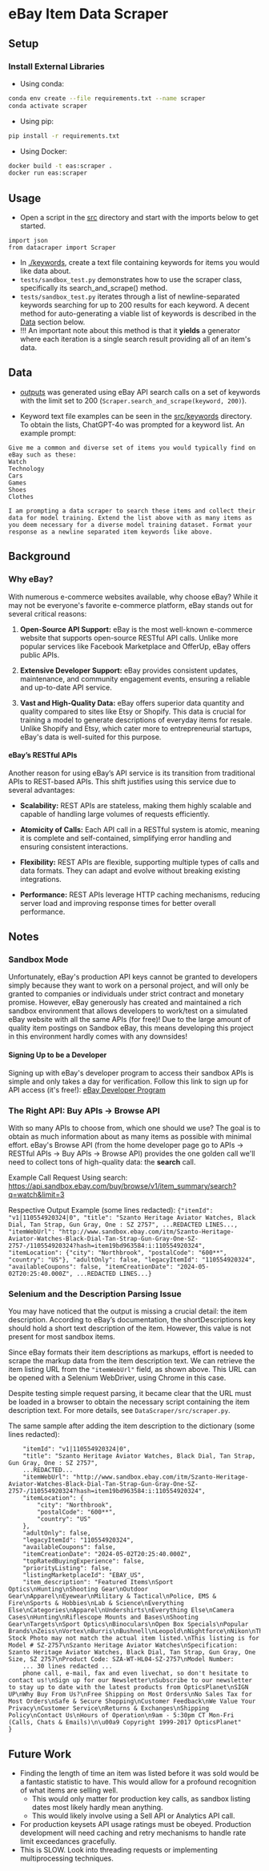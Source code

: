 # eBay Item Data Scraper

## Setup

### Install External Libraries
- Using conda:
```bash
conda env create --file requirements.txt --name scraper
conda activate scraper
```
- Using pip:
```bash
pip install -r requirements.txt
```
- Using Docker:
```bash
docker build -t eas:scraper .
docker run eas:scraper
```

## Usage
- Open a script in the [src](https://github.com/rfeinberg3/eBayAutoSeller/tree/main/DataScraper/src) directory and start with the imports below to get started. 
```
import json
from datacraper import Scraper
```
- In [./keywords](https://github.com/rfeinberg3/eBayAutoSeller/tree/main/DataScraper/keywords), create a text file containing keywords for items you would like data about. 
- `tests/sandbox_test.py` demonstrates how to use the scraper class, specifically its search_and_scrape() method.
- `tests/sandbox_test.py` iterates through a list of newline-separated keywords searching for up to 200 results for each keyword. A decent method for auto-generating a viable list of keywords is described in the [Data](https://github.com/rfeinberg3/eBayAutoSeller/blob/main/DataScraper/README.md#data) section below. 
- !!! An important note about this method is that it **yields** a generator where each iteration is a single search result providing all of an item's data. 

## Data

- [outputs](https://github.com/rfeinberg3/eBayAutoSeller/tree/main/DataScraper/outputs) was generated using eBay API search calls on a set of keywords with the limit set to 200 (`Scraper.search_and_scrape(keyword, 200)`).

- Keyword text file examples can be seen in the [src/keywords](https://github.com/rfeinberg3/eBayAutoSeller/tree/main/DataScraper/src/keywords) directory. To obtain the lists, ChatGPT-4o was prompted for a keyword list. An example prompt:
```string
Give me a common and diverse set of items you would typically find on eBay such as these:
Watch
Technology
Cars
Games
Shoes
Clothes

I am prompting a data scraper to search these items and collect their data for model training. Extend the list above with as many items as you deem necessary for a diverse model training dataset. Format your response as a newline separated item keywords like above.
```

## Background

### Why eBay?

With numerous e-commerce websites available, why choose eBay? While it may not be everyone's favorite e-commerce platform, eBay stands out for several critical reasons:

1. **Open-Source API Support:** eBay is the most well-known e-commerce website that supports open-source RESTful API calls. Unlike more popular services like Facebook Marketplace and OfferUp, eBay offers public APIs.

2. **Extensive Developer Support:** eBay provides consistent updates, maintenance, and community engagement events, ensuring a reliable and up-to-date API service.

3. **Vast and High-Quality Data:** eBay offers superior data quantity and quality compared to sites like Etsy or Shopify. This data is crucial for training a model to generate descriptions of everyday items for resale. Unlike Shopify and Etsy, which cater more to entrepreneurial startups, eBay's data is well-suited for this purpose.

#### eBay’s RESTful APIs

Another reason for using eBay’s API service is its transition from traditional APIs to REST-based APIs. This shift justifies using this service due to several advantages:

- **Scalability:** REST APIs are stateless, making them highly scalable and capable of handling large volumes of requests efficiently.

- **Atomicity of Calls:** Each API call in a RESTful system is atomic, meaning it is complete and self-contained, simplifying error handling and ensuring consistent interactions.

- **Flexibility:** REST APIs are flexible, supporting multiple types of calls and data formats. They can adapt and evolve without breaking existing integrations.

- **Performance:** REST APIs leverage HTTP caching mechanisms, reducing server load and improving response times for better overall performance.


## Notes 

### Sandbox Mode
Unfortunately, eBay's production API keys cannot be granted to developers simply because they want to work on a personal project, and will only be granted to companies or individuals under strict contract and monetary promise. However, eBay generously has created and maintained a rich sandbox environment that allows developers to work/test on a simulated eBay website with all the same APIs (for free)! Due to the large amount of quality item postings on Sandbox eBay, this means developing this project in this environment hardly comes with any downsides!

#### Signing Up to be a Developer
Signing up with eBay's developer program to access their sandbox APIs is simple and only takes a day for verification. Follow this link to sign up for API access (it's free!): [eBay Developer Program](https://developer.ebay.com/develop/get-started)

### The Right API: Buy APIs -> Browse API
With so many APIs to choose from, which one should we use? The goal is to obtain as much information about as many items as possible with minimal effort. eBay's Browse API (from the home developer page go to APIs -> RESTful APIs -> Buy APIs -> Browse API) provides the one golden call we'll need to collect tons of high-quality data: the **search** call.

Example Call Request Using search:
https://api.sandbox.ebay.com/buy/browse/v1/item_summary/search?q=watch&limit=3

Respective Output Example (some lines redacted):
`{"itemId": "v1|110554920324|0", "title": "Szanto Heritage Aviator Watches, Black Dial, Tan Strap, Gun Gray, One : SZ 2757", ...REDACTED LINES..., "itemWebUrl": "http://www.sandbox.ebay.com/itm/Szanto-Heritage-Aviator-Watches-Black-Dial-Tan-Strap-Gun-Gray-One-SZ-2757-/110554920324?hash=item19bd963584:i:110554920324", "itemLocation": {"city": "Northbrook", "postalCode": "600**", "country": "US"}, "adultOnly": false, "legacyItemId": "110554920324", "availableCoupons": false, "itemCreationDate": "2024-05-02T20:25:40.000Z", ...REDACTED LINES...}`

### Selenium and the Description Parsing Issue
You may have noticed that the output is missing a crucial detail: the item description. According to eBay’s documentation, the shortDescriptions key should hold a short text description of the item. However, this value is not present for most sandbox items.

Since eBay formats their item descriptions as markups, effort is needed to scrape the markup data from the item description text. We can retrieve the item listing URL from the `"itemWebUrl"` field, as shown above. This URL can be opened with a Selenium WebDriver, using Chrome in this case.

Despite testing simple request parsing, it became clear that the URL must be loaded in a browser to obtain the necessary script containing the item description text. For more details, see `DataScraper/src/scraper.py`.

The same sample after adding the item description to the dictionary (some lines redacted):
```{
    "itemId": "v1|110554920324|0",
    "title": "Szanto Heritage Aviator Watches, Black Dial, Tan Strap, Gun Gray, One : SZ 2757",
    ...REDACTED...
    "itemWebUrl": "http://www.sandbox.ebay.com/itm/Szanto-Heritage-Aviator-Watches-Black-Dial-Tan-Strap-Gun-Gray-One-SZ-2757-/110554920324?hash=item19bd963584:i:110554920324",
    "itemLocation": {
        "city": "Northbrook",
        "postalCode": "600**",
        "country": "US"
    },
    "adultOnly": false,
    "legacyItemId": "110554920324",
    "availableCoupons": false,
    "itemCreationDate": "2024-05-02T20:25:40.000Z",
    "topRatedBuyingExperience": false,
    "priorityListing": false,
    "listingMarketplaceId": "EBAY_US",
    "item_description": "Featured Items\nSport Optics\nHunting\nShooting Gear\nOutdoor Gear\nApparel\nEyewear\nMilitary & Tactical\nPolice, EMS & Fire\nSports & Hobbies\nLab & Science\nEverything Else\nCategories\nApparel\nUndershirts\nEverything Else\nCamera Cases\nHunting\nRiflescope Mounts and Bases\nShooting Gear\nTargets\nSport Optics\nBinoculars\nOpen Box Specials\nPopular Brands\nZeiss\nVortex\nBurris\nBushnell\nLeopold\nNightforce\nNikon\nThis Stock Photo may not match the actual item listed.\nThis listing is for Model # SZ-2757\nSzanto Heritage Aviator Watches\nSpecification: Szanto Heritage Aviator Watches, Black Dial, Tan Strap, Gun Gray, One Size, SZ 2757\nProduct Code: SZA-WT-HL04-SZ-2757\nModel Number: 
    ... 30 lines redacted ... 
    phone call, e-mail, fax and even livechat, so don't hesitate to contact us!\nSign up for our Newsletter\nSubscribe to our newsletter to stay up to date with the latest products from OpticsPlanet\nSIGN UP\nWhy Buy From Us?\nFree Shipping on Most Orders\nNo Sales Tax for Most Orders\nSafe & Secure Shopping\nCustomer Feedback\nWe Value Your Privacy\nCustomer Service\nReturns & Exchanges\nShipping Policy\nContact Us\nHours of Operation\n9am - 5:30pm CT Mon-Fri (Calls, Chats & Emails)\n\u00a9 Copyright 1999-2017 OpticsPlanet"
}
```


## Future Work
- Finding the length of time an item was listed before it was sold would be a fantastic statistic to have. This would allow for a profound recognition of what items are selling well.
    - This would only matter for production key calls, as sandbox listing dates most likely hardly mean anything.
    -  This would likely involve using a Sell API or Analytics API call.
- For production keysets API usage ratings must be obeyed. Production development will need caching and retry mechanisms to handle rate limit exceedances gracefully. 
- This is SLOW. Look into threading requests or implementing multiprocessing techniques. 
